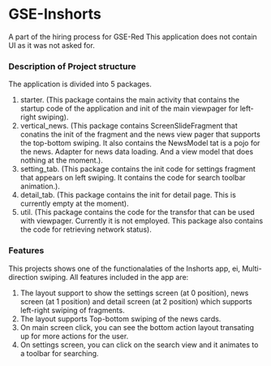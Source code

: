 # GSE-Inshorts
A part of the hiring process for GSE-Red
This application does not contain UI as it was not asked for.

### Description of Project structure
The application is divided into 5 packages.
1. starter. (This package contains the main activity that contains the startup code of the application and init of the main viewpager for left-right swiping).
2. vertical_news. (This package contains ScreenSlideFragment that conatins the init of the fragment and the news view pager that supports the top-bottom swiping. It also contains the NewsModel tat is a pojo for the news. Adapter for news data loading. And a view model that does nothing at the moment.).
3. setting_tab. (This package contains the init code for settings fragment that appears on left swiping. It contains the code for search toolbar animation.).
4. detail_tab. (This package contains the init for detail page. This is currently empty at the moment).
5. util. (This package contains the code for the transfor that can be used with viewpager. Currently it is not employed. This package also contains the code for retrieving network status).

### Features
This projects shows one of the functionalaties of the Inshorts app, ei, Multi-direction swiping.
All features included in the app are:

1. The layout support to show the settings screen (at 0 position), news screen (at 1 position) and detail screen (at 2 position) which supports left-right swiping of fragments.
2. The layout supports Top-bottom swiping of the news cards.
3. On main screen click, you can see the bottom action layout transating up for more actions for the user.
4. On settings screen, you can click on the search view and it animates to a toolbar for searching.


